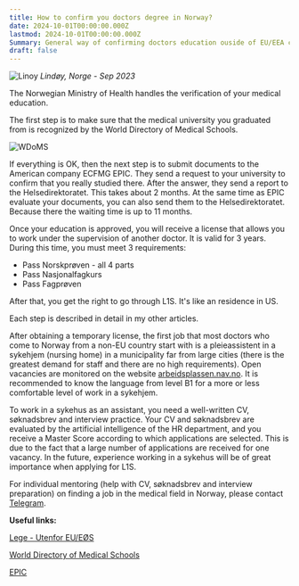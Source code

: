 ```yaml
---
title: How to confirm you doctors degree in Norway?
date: 2024-10-01T00:00:00.000Z
lastmod: 2024-10-01T00:00:00.000Z
Summary: General way of confirming doctors education ouside of EU/EEA country in Norway
draft: false
---
```


![Linoy](/img/doctor-in-norway/lindoy.webp)
*Lindøy, Norge - Sep 2023*

The Norwegian Ministry of Health handles the verification of your medical education.

The first step is to make sure that the medical university you graduated from is recognized by the World Directory of Medical Schools.

![WDoMS](/img/doctor-in-norway/WDoMS.png)

If everything is OK, then the next step is to submit documents to the American company ECFMG EPIC. They send a request to your university to confirm that you really studied there. After the answer, they send a report to the Helsedirektoratet. This takes about 2 months. At the same time as EPIC evaluate your documents, you can also send them to the Helsedirektoratet. Because there the waiting time is up to 11 months.

Once your education is approved, you will receive a license that allows you to work under the supervision of another doctor. It is valid for 3 years. During this time, you must meet 3 requirements:

* Pass Norskprøven - all 4 parts
* Pass Nasjonalfagkurs
* Pass Fagprøven

After that, you get the right to go through L1S. It's like an residence in US.

Each step is described in detail in my other articles.

After obtaining a temporary license, the first job that most doctors who come to Norway from a non-EU country start with is a pleieassistent in a sykehjem (nursing home) in a municipality far from large cities (there is the greatest demand for staff and there are no high requirements). Open vacancies are monitored on the website [arbeidsplassen.nav.no](https://arbeidsplassen.nav.no/). It is recommended to know the language from level B1 for a more or less comfortable level of work in a sykehjem.

To work in a sykehus as an assistant, you need a well-written CV, søknadsbrev and interview practice. Your CV and søknadsbrev are evaluated by the artificial intelligence of the HR department, and you receive a Master Score according to which applications are selected. This is due to the fact that a large number of applications are received for one vacancy. In the future, experience working in a sykehus will be of great importance when applying for L1S.

For individual mentoring (help with CV, søknadsbrev and interview preparation) on finding a job in the medical field in Norway, please contact [Telegram](https://t.me/cat_scan).

**Useful links:**

[Lege - Utenfor EU/EØS](https://www.helsedirektoratet.no/tema/autorisasjon-og-spesialistutdanning/autorisasjon-og-lisens?path=15-3-2-lege-utenfor-eueos#:~:text=Du%20b%C3%B8r%20legge%20ved%20autorisasjon,om%20type%20stilling%20og%20arbeid.)

[World Directory of Medical Schools](https://search.wdoms.org/)

[EPIC](https://www.ecfmg.org/psv/instructions-norway.html)
